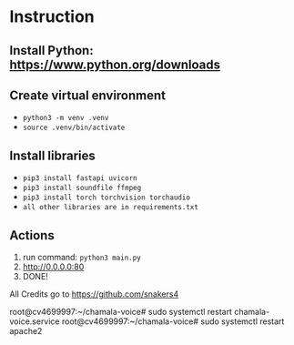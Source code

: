 # Instruction

## Install Python: https://www.python.org/downloads

## Create virtual environment

- ``python3 -m venv .venv``
- ``source .venv/bin/activate``

## Install libraries

- ``pip3 install fastapi uvicorn``
- ``pip3 install soundfile ffmpeg``
- ``pip3 install torch torchvision torchaudio``
- ``all other libraries are in requirements.txt``

## Actions

1. run command: ``python3 main.py``
2. http://0.0.0.0:80
3. DONE!

All Credits go to https://github.com/snakers4

root@cv4699997:~/chamala-voice# sudo systemctl restart chamala-voice.service
root@cv4699997:~/chamala-voice# sudo systemctl restart apache2